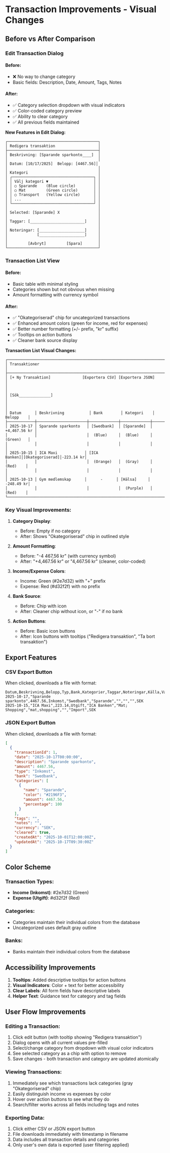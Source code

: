 # Transaction Improvements - Visual Changes

## Before vs After Comparison

### Edit Transaction Dialog

#### Before:
- ❌ No way to change category
- Basic fields: Description, Date, Amount, Tags, Notes

#### After:
- ✅ Category selection dropdown with visual indicators
- ✅ Color-coded category preview
- ✅ Ability to clear category
- ✅ All previous fields maintained

**New Features in Edit Dialog:**
```
┌────────────────────────────────────────┐
│ Redigera transaktion                   │
├────────────────────────────────────────┤
│ Beskrivning: [Sparande sparkonto____]  │
│                                        │
│ Datum: [10/17/2025]  Belopp: [4467.56]│
│                                        │
│ Kategori                               │
│ ┌────────────────────────────────────┐ │
│ │ Välj kategori ▼                    │ │
│ │ ○ Sparande    (Blue circle)        │ │
│ │ ○ Mat         (Green circle)       │ │
│ │ ○ Transport   (Yellow circle)      │ │
│ │ ...                                │ │
│ └────────────────────────────────────┘ │
│                                        │
│ Selected: [Sparande] X                 │
│                                        │
│ Taggar: [________________________]     │
│                                        │
│ Noteringar: [____________________]     │
│             [____________________]     │
│                                        │
│         [Avbryt]         [Spara]       │
└────────────────────────────────────────┘
```

### Transaction List View

#### Before:
- Basic table with minimal styling
- Categories shown but not obvious when missing
- Amount formatting with currency symbol

#### After:
- ✅ "Okategoriserad" chip for uncategorized transactions
- ✅ Enhanced amount colors (green for income, red for expenses)
- ✅ Better number formatting (+/- prefix, "kr" suffix)
- ✅ Tooltips on action buttons
- ✅ Cleaner bank source display

**Transaction List Visual Changes:**

```
┌─────────────────────────────────────────────────────────────────────────────┐
│ Transaktioner                                                               │
├─────────────────────────────────────────────────────────────────────────────┤
│ [+ Ny Transaktion]              [Exportera CSV] [Exportera JSON]           │
│                                                                             │
│ [Sök______________]                                                         │
│                                                                             │
│ Datum      │ Beskrivning           │ Bank        │ Kategori    │ Belopp    │
├────────────┼──────────────────────┼─────────────┼─────────────┼───────────┤
│ 2025-10-17 │ Sparande sparkonto   │ [Swedbank]  │ [Sparande]  │ +4,467.56 kr │
│            │                      │  (Blue)     │  (Blue)     │ (Green)   │
│            │                      │             │             │           │
│ 2025-10-15 │ ICA Maxi            │ [ICA Banken]│[Okategoriserad]│-223.14 kr│
│            │                      │  (Orange)   │  (Gray)     │  (Red)    │
│            │                      │             │             │           │
│ 2025-10-13 │ Gym medlemskap      │      -      │ [Hälsa]     │ -248.49 kr│
│            │                      │             │  (Purple)   │  (Red)    │
└─────────────────────────────────────────────────────────────────────────────┘
```

### Key Visual Improvements:

1. **Category Display**:
   - Before: Empty if no category
   - After: Shows "Okategoriserad" chip in outlined style

2. **Amount Formatting**:
   - Before: "-4 467,56 kr" (with currency symbol)
   - After: "+4,467.56 kr" or "4,467.56 kr" (cleaner, color-coded)

3. **Income/Expense Colors**:
   - Income: Green (#2e7d32) with "+" prefix
   - Expense: Red (#d32f2f) with no prefix

4. **Bank Source**:
   - Before: Chip with icon
   - After: Cleaner chip without icon, or "-" if no bank

5. **Action Buttons**:
   - Before: Basic icon buttons
   - After: Icon buttons with tooltips ("Redigera transaktion", "Ta bort transaktion")

## Export Features

### CSV Export Button
When clicked, downloads a file with format:
```csv
Datum,Beskrivning,Belopp,Typ,Bank,Kategorier,Taggar,Noteringar,Källa,Valuta
2025-10-17,"Sparande sparkonto",4467.56,Inkomst,"Swedbank","Sparande","","","",SEK
2025-10-15,"ICA Maxi",223.14,Utgift,"ICA Banken","Mat; Shopping","mat,shopping","","Import",SEK
```

### JSON Export Button
When clicked, downloads a file with format:
```json
[
  {
    "transactionId": 1,
    "date": "2025-10-17T00:00:00",
    "description": "Sparande sparkonto",
    "amount": 4467.56,
    "type": "Inkomst",
    "bank": "Swedbank",
    "categories": [
      {
        "name": "Sparande",
        "color": "#2196F3",
        "amount": 4467.56,
        "percentage": 100
      }
    ],
    "tags": "",
    "notes": "",
    "currency": "SEK",
    "cleared": true,
    "createdAt": "2025-10-01T12:00:00Z",
    "updatedAt": "2025-10-17T09:30:00Z"
  }
]
```

## Color Scheme

### Transaction Types:
- **Income (Inkomst)**: #2e7d32 (Green)
- **Expense (Utgift)**: #d32f2f (Red)

### Categories:
- Categories maintain their individual colors from the database
- Uncategorized uses default gray outline

### Banks:
- Banks maintain their individual colors from the database

## Accessibility Improvements

1. **Tooltips**: Added descriptive tooltips for action buttons
2. **Visual Indicators**: Color + text for better accessibility
3. **Clear Labels**: All form fields have descriptive labels
4. **Helper Text**: Guidance text for category and tag fields

## User Flow Improvements

### Editing a Transaction:
1. Click edit button (with tooltip showing "Redigera transaktion")
2. Dialog opens with all current values pre-filled
3. Select/change category from dropdown with visual color indicators
4. See selected category as a chip with option to remove
5. Save changes - both transaction and category are updated atomically

### Viewing Transactions:
1. Immediately see which transactions lack categories (gray "Okategoriserad" chip)
2. Easily distinguish income vs expenses by color
3. Hover over action buttons to see what they do
4. Search/filter works across all fields including tags and notes

### Exporting Data:
1. Click either CSV or JSON export button
2. File downloads immediately with timestamp in filename
3. Data includes all transaction details and categories
4. Only user's own data is exported (user filtering applied)
